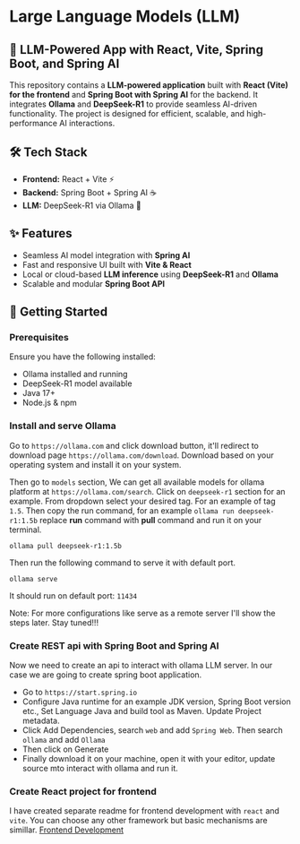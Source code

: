 # Large Language Models (LLM)

## 🚀 LLM-Powered App with React, Vite, Spring Boot, and Spring AI  

This repository contains a **LLM-powered application** built with **React (Vite) for the frontend** and **Spring Boot with Spring AI** for the backend. It integrates **Ollama** and **DeepSeek-R1** to provide seamless AI-driven functionality. The project is designed for efficient, scalable, and high-performance AI interactions.  

## 🛠️ Tech Stack  
- **Frontend:** React + Vite ⚡  
- **Backend:** Spring Boot + Spring AI ☕  
- **LLM:** DeepSeek-R1 via Ollama 🤖  

## ✨ Features  
- Seamless AI model integration with **Spring AI**  
- Fast and responsive UI built with **Vite & React**  
- Local or cloud-based **LLM inference** using **DeepSeek-R1** and **Ollama**  
- Scalable and modular **Spring Boot API**  

## 🚀 Getting Started  

### Prerequisites  
Ensure you have the following installed:  
- Ollama installed and running  
- DeepSeek-R1 model available
- Java 17+    
- Node.js & npm

### Install and serve Ollama
Go to `https://ollama.com` and click download button, it'll redirect to download page `https://ollama.com/download`. Download based on your operating system and install it on your system.

Then go to `models` section, We can get all available models for ollama platform at `https://ollama.com/search`. Click on `deepseek-r1` section for an example. From dropdown select your desired tag. For an example of tag `1.5`. Then copy the run command, for an example `ollama run deepseek-r1:1.5b` replace **run** command with **pull** command and run it on your terminal.
```
ollama pull deepseek-r1:1.5b
```

Then run the following command to serve it with default port.
```
ollama serve
```
It should run on default port: `11434`

Note: For more configurations like serve as a remote server I'll show the steps later. Stay tuned!!!

### Create REST api with Spring Boot and Spring AI
Now we need to create an api to interact with ollama LLM server. In our case we are going to create spring boot application. 
- Go to `https://start.spring.io`
- Configure Java runtime for an example JDK version, Spring Boot version etc., Set Language Java and build tool as Maven. Update Project metadata.
- Click Add Dependencies, search `web` and add `Spring Web`. Then search `ollama` and add `Ollama`
- Then click on Generate
- Finally download it on your machine, open it with your editor, update source mto interact with ollama and run it.

### Create React project for frontend
I have created separate readme for frontend development with `react` and `vite`. You can choose any other framework but basic mechanisms are simillar.
[Frontend Development](https://github.com/rabbicse/llm/tree/master/frontend)
